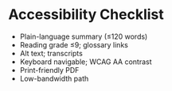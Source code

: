 # Accessibility Checklist

- Plain-language summary (≤120 words)
- Reading grade ≤9; glossary links
- Alt text; transcripts
- Keyboard navigable; WCAG AA contrast
- Print-friendly PDF
- Low-bandwidth path
